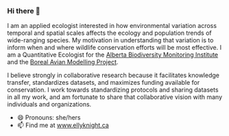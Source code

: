 ### Hi there 👋

I am an applied ecologist interested in how environmental variation across temporal and spatial scales affects the ecology and population trends of wide-ranging species. My motivation in understanding that variation is to inform when and where wildlife conservation efforts will be most effective. I am a Quantitative Ecologist for the [Alberta Biodiversity Monitoring Institute](https://github.com/ABbiodiversity) and the [Boreal Avian Modelling Project](https://github.com/borealbirds).



I believe strongly in collaborative research because it facilitates knowledge transfer, standardizes datasets, and maximizes funding available for conservation. I work towards standardizing protocols and sharing datasets in all my work, and am fortunate to share that collaborative vision with many individuals and organizations.

- 😄 Pronouns: she/hers
- 📫 Find me at www.ellyknight.ca

